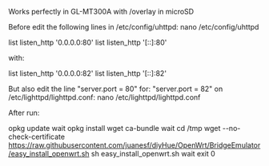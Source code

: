 Works perfectly in GL-MT300A with /overlay in microSD


Before edit the following lines in /etc/config/uhttpd:
nano /etc/config/uhttpd

list listen_http '0.0.0.0:80'
list listen_http '[::]:80'

with:

list listen_http '0.0.0.0:82'
list listen_http '[::]:82'

But also edit the line "server.port = 80" for: "server.port = 82" on /etc/lighttpd/lighttpd.conf:
nano /etc/lighttpd/lighttpd.conf

After run:

opkg update
wait
opkg install wget ca-bundle
wait
cd /tmp
wget --no-check-certificate https://raw.githubusercontent.com/juanesf/diyHue/OpenWrt/BridgeEmulator/easy_install_openwrt.sh
sh easy_install_openwrt.sh
wait
exit 0